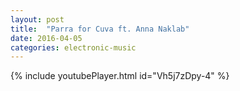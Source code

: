 ```yaml
---
layout: post
title:  "Parra for Cuva ft. Anna Naklab"
date: 2016-04-05 
categories: electronic-music
---
```

{% include youtubePlayer.html id="Vh5j7zDpy-4" %}
